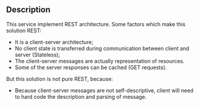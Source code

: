 ## Description

This service implement REST architecture. Some factors which make this solution REST:

* It is a client-server architecture;
* No client state is transferred during communication between client and server (Stateless);
* The client-server messages are actually representation of resources.
* Some of the server responses can be cached (GET requests).

But this solution is not pure REST, because:

* Because client-server  messages are not self-descriptive, client will need to hard code the description and parsing of message.

